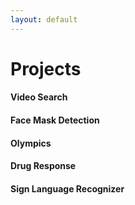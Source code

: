 ```yaml
---
layout: default
---
```


# Projects
#### Video Search
#### Face Mask Detection
#### Olympics 
#### Drug Response
#### Sign Language Recognizer


